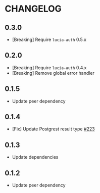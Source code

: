 # CHANGELOG

## 0.3.0

- [Breaking] Require `lucia-auth` 0.5.x

## 0.2.0

- [Breaking] Require `lucia-auth` 0.4.x
- [Breaking] Remove global error handler

## 0.1.5

- Update peer dependency

## 0.1.4

- [Fix] Update Postgrest result type [#223](https://github.com/pilcrowOnPaper/lucia-auth/issues/223)

## 0.1.3

- Update dependencies

## 0.1.2

- Update peer dependency

